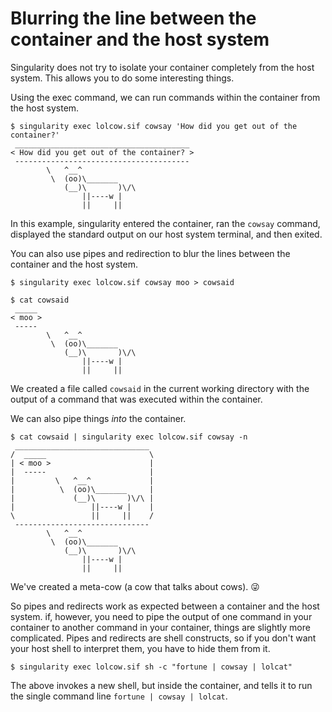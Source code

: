 # Blurring the line between the container and the host system

Singularity does not try to isolate your container completely from the host system.  This allows you to do some interesting things.

Using the exec command, we can run commands within the container from the host system.  

```
$ singularity exec lolcow.sif cowsay 'How did you get out of the container?'
 _______________________________________
< How did you get out of the container? >
 ---------------------------------------
        \   ^__^
         \  (oo)\_______
            (__)\       )\/\
                ||----w |
                ||     ||
```

In this example, singularity entered the container, ran the `cowsay` command, displayed the standard output on our host system terminal, and then exited. 

You can also use pipes and redirection to blur the lines between the container and the host system.  

```
$ singularity exec lolcow.sif cowsay moo > cowsaid

$ cat cowsaid
 _____
< moo >
 -----
        \   ^__^
         \  (oo)\_______
            (__)\       )\/\
                ||----w |
                ||     ||
```

We created a file called `cowsaid` in the current working directory with the output of a command that was executed within the container. 

We can also pipe things _into_ the container.

```
$ cat cowsaid | singularity exec lolcow.sif cowsay -n
 ______________________________
/  _____                       \
| < moo >                      |
|  -----                       |
|         \   ^__^             |
|          \  (oo)\_______     |
|             (__)\       )\/\ |
|                 ||----w |    |
\                 ||     ||    /
 ------------------------------
        \   ^__^
         \  (oo)\_______
            (__)\       )\/\
                ||----w |
                ||     ||
```

We've created a meta-cow (a cow that talks about cows). :stuck_out_tongue_winking_eye:


So pipes and redirects work as expected between a container and the host system.
if, however, you need to pipe the output of one command in your container to another command in your container, things are slightly more complicated.
Pipes and redirects are shell constructs, so if you don't want your host shell to interpret them, you have to hide them from it.

```
$ singularity exec lolcow.sif sh -c "fortune | cowsay | lolcat"
```

The above invokes a new shell, but inside the container, and tells it to run the single command line `fortune | cowsay | lolcat`.
